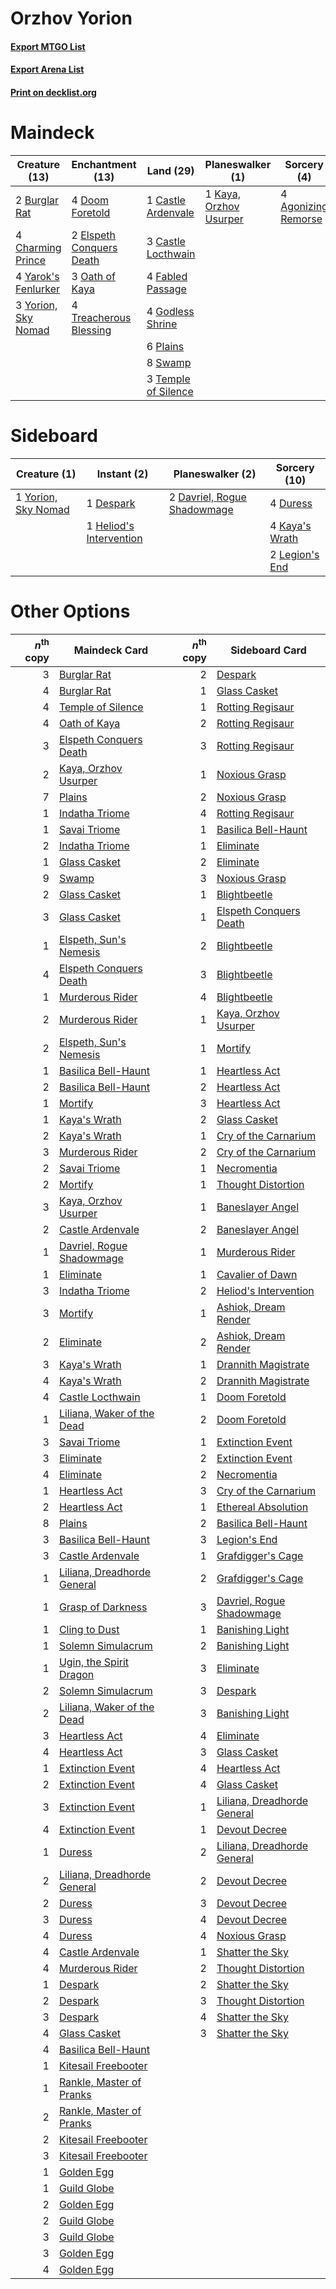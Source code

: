 # Orzhov Yorion

#### [Export MTGO List](../collection/Orzhov%20Yorion/Orzhov%20Yorion.txt)
#### [Export Arena List](../collection/Orzhov%20Yorion/Orzhov%20Yorion_arena.txt)
#### [Print on decklist.org](http://decklist.org/?deckmain=4%09Agonizing%20Remorse%0A2%09Burglar%20Rat%0A1%09Castle%20Ardenvale%0A3%09Castle%20Locthwain%0A4%09Charming%20Prince%0A4%09Doom%20Foretold%0A2%09Elspeth%20Conquers%20Death%0A4%09Fabled%20Passage%0A4%09Godless%20Shrine%0A1%09Kaya,%20Orzhov%20Usurper%0A3%09Oath%20of%20Kaya%0A6%09Plains%0A8%09Swamp%0A3%09Temple%20of%20Silence%0A4%09Treacherous%20Blessing%0A4%09Yarok's%20Fenlurker%0A3%09Yorion,%20Sky%20Nomad&deckside=2%09Davriel,%20Rogue%20Shadowmage%0A1%09Despark%0A4%09Duress%0A1%09Heliod's%20Intervention%0A4%09Kaya's%20Wrath%0A2%09Legion's%20End%0A1%09Yorion,%20Sky%20Nomad)
# Maindeck

|                                        Creature (13)                                         |                                         Enchantment (13)                                          |                                          Land (29)                                           |                                        Planeswalker (1)                                         |                                         Sorcery (4)                                          |
|----------------------------------------------------------------------------------------------|---------------------------------------------------------------------------------------------------|----------------------------------------------------------------------------------------------|-------------------------------------------------------------------------------------------------|----------------------------------------------------------------------------------------------|
|2 [Burglar Rat](http://gatherer.wizards.com/Pages/Card/Details.aspx?multiverseid=452814)      |4 [Doom Foretold](http://gatherer.wizards.com/Pages/Card/Details.aspx?multiverseid=473149)         |1 [Castle Ardenvale](http://gatherer.wizards.com/Pages/Card/Details.aspx?multiverseid=473200) |1 [Kaya, Orzhov Usurper](http://gatherer.wizards.com/Pages/Card/Details.aspx?multiverseid=460129)|4 [Agonizing Remorse](http://gatherer.wizards.com/Pages/Card/Details.aspx?multiverseid=476334)|
|4 [Charming Prince](http://gatherer.wizards.com/Pages/Card/Details.aspx?multiverseid=472970)  |2 [Elspeth Conquers Death](http://gatherer.wizards.com/Pages/Card/Details.aspx?multiverseid=476264)|3 [Castle Locthwain](http://gatherer.wizards.com/Pages/Card/Details.aspx?multiverseid=473203) |                                                                                                 |                                                                                              |
|4 [Yarok's Fenlurker](http://gatherer.wizards.com/Pages/Card/Details.aspx?multiverseid=466877)|3 [Oath of Kaya](http://gatherer.wizards.com/Pages/Card/Details.aspx?multiverseid=461136)          |4 [Fabled Passage](http://gatherer.wizards.com/Pages/Card/Details.aspx?multiverseid=473206)   |                                                                                                 |                                                                                              |
|3 [Yorion, Sky Nomad](http://gatherer.wizards.com/Pages/Card/Details.aspx?multiverseid=479752)|4 [Treacherous Blessing](http://gatherer.wizards.com/Pages/Card/Details.aspx?multiverseid=476368)  |4 [Godless Shrine](http://gatherer.wizards.com/Pages/Card/Details.aspx?multiverseid=405099)   |                                                                                                 |                                                                                              |
|                                                                                              |                                                                                                   |6 [Plains](http://gatherer.wizards.com/Pages/Card/Details.aspx?multiverseid=439856)           |                                                                                                 |                                                                                              |
|                                                                                              |                                                                                                   |8 [Swamp](http://gatherer.wizards.com/Pages/Card/Details.aspx?multiverseid=439858)            |                                                                                                 |                                                                                              |
|                                                                                              |                                                                                                   |3 [Temple of Silence](http://gatherer.wizards.com/Pages/Card/Details.aspx?multiverseid=373522)|                                                                                                 |                                                                                              |


# Sideboard

|                                         Creature (1)                                         |                                           Instant (2)                                            |                                           Planeswalker (2)                                           |                                      Sorcery (10)                                       |
|----------------------------------------------------------------------------------------------|--------------------------------------------------------------------------------------------------|------------------------------------------------------------------------------------------------------|-----------------------------------------------------------------------------------------|
|1 [Yorion, Sky Nomad](http://gatherer.wizards.com/Pages/Card/Details.aspx?multiverseid=479752)|1 [Despark](http://gatherer.wizards.com/Pages/Card/Details.aspx?multiverseid=461117)              |2 [Davriel, Rogue Shadowmage](http://gatherer.wizards.com/Pages/Card/Details.aspx?multiverseid=461010)|4 [Duress](http://gatherer.wizards.com/Pages/Card/Details.aspx?multiverseid=14557)       |
|                                                                                              |1 [Heliod's Intervention](http://gatherer.wizards.com/Pages/Card/Details.aspx?multiverseid=476270)|                                                                                                      |4 [Kaya's Wrath](http://gatherer.wizards.com/Pages/Card/Details.aspx?multiverseid=457331)|
|                                                                                              |                                                                                                  |                                                                                                      |2 [Legion's End](http://gatherer.wizards.com/Pages/Card/Details.aspx?multiverseid=466860)|


# Other Options

|*n*<sup>th</sup> copy|                                            Maindeck Card                                             |*n*<sup>th</sup> copy|                                            Sideboard Card                                            |
|--------------------:|------------------------------------------------------------------------------------------------------|--------------------:|------------------------------------------------------------------------------------------------------|
|                    3|[Burglar Rat](http://gatherer.wizards.com/Pages/Card/Details.aspx?multiverseid=452814)                |                    2|[Despark](http://gatherer.wizards.com/Pages/Card/Details.aspx?multiverseid=461117)                    |
|                    4|[Burglar Rat](http://gatherer.wizards.com/Pages/Card/Details.aspx?multiverseid=452814)                |                    1|[Glass Casket](http://gatherer.wizards.com/Pages/Card/Details.aspx?multiverseid=472977)               |
|                    4|[Temple of Silence](http://gatherer.wizards.com/Pages/Card/Details.aspx?multiverseid=373522)          |                    1|[Rotting Regisaur](http://gatherer.wizards.com/Pages/Card/Details.aspx?multiverseid=466865)           |
|                    4|[Oath of Kaya](http://gatherer.wizards.com/Pages/Card/Details.aspx?multiverseid=461136)               |                    2|[Rotting Regisaur](http://gatherer.wizards.com/Pages/Card/Details.aspx?multiverseid=466865)           |
|                    3|[Elspeth Conquers Death](http://gatherer.wizards.com/Pages/Card/Details.aspx?multiverseid=476264)     |                    3|[Rotting Regisaur](http://gatherer.wizards.com/Pages/Card/Details.aspx?multiverseid=466865)           |
|                    2|[Kaya, Orzhov Usurper](http://gatherer.wizards.com/Pages/Card/Details.aspx?multiverseid=460129)       |                    1|[Noxious Grasp](http://gatherer.wizards.com/Pages/Card/Details.aspx?multiverseid=466864)              |
|                    7|[Plains](http://gatherer.wizards.com/Pages/Card/Details.aspx?multiverseid=439856)                     |                    2|[Noxious Grasp](http://gatherer.wizards.com/Pages/Card/Details.aspx?multiverseid=466864)              |
|                    1|[Indatha Triome](http://gatherer.wizards.com/Pages/Card/Details.aspx?multiverseid=479768)             |                    4|[Rotting Regisaur](http://gatherer.wizards.com/Pages/Card/Details.aspx?multiverseid=466865)           |
|                    1|[Savai Triome](http://gatherer.wizards.com/Pages/Card/Details.aspx?multiverseid=479773)               |                    1|[Basilica Bell-Haunt](http://gatherer.wizards.com/Pages/Card/Details.aspx?multiverseid=457300)        |
|                    2|[Indatha Triome](http://gatherer.wizards.com/Pages/Card/Details.aspx?multiverseid=479768)             |                    1|[Eliminate](http://gatherer.wizards.com/Pages/Card/Details.aspx?multiverseid=485420)                  |
|                    1|[Glass Casket](http://gatherer.wizards.com/Pages/Card/Details.aspx?multiverseid=472977)               |                    2|[Eliminate](http://gatherer.wizards.com/Pages/Card/Details.aspx?multiverseid=485420)                  |
|                    9|[Swamp](http://gatherer.wizards.com/Pages/Card/Details.aspx?multiverseid=439858)                      |                    3|[Noxious Grasp](http://gatherer.wizards.com/Pages/Card/Details.aspx?multiverseid=466864)              |
|                    2|[Glass Casket](http://gatherer.wizards.com/Pages/Card/Details.aspx?multiverseid=472977)               |                    1|[Blightbeetle](http://gatherer.wizards.com/Pages/Card/Details.aspx?multiverseid=466841)               |
|                    3|[Glass Casket](http://gatherer.wizards.com/Pages/Card/Details.aspx?multiverseid=472977)               |                    1|[Elspeth Conquers Death](http://gatherer.wizards.com/Pages/Card/Details.aspx?multiverseid=476264)     |
|                    1|[Elspeth, Sun's Nemesis](http://gatherer.wizards.com/Pages/Card/Details.aspx?multiverseid=476265)     |                    2|[Blightbeetle](http://gatherer.wizards.com/Pages/Card/Details.aspx?multiverseid=466841)               |
|                    4|[Elspeth Conquers Death](http://gatherer.wizards.com/Pages/Card/Details.aspx?multiverseid=476264)     |                    3|[Blightbeetle](http://gatherer.wizards.com/Pages/Card/Details.aspx?multiverseid=466841)               |
|                    1|[Murderous Rider](http://gatherer.wizards.com/Pages/Card/Details.aspx?multiverseid=473059)            |                    4|[Blightbeetle](http://gatherer.wizards.com/Pages/Card/Details.aspx?multiverseid=466841)               |
|                    2|[Murderous Rider](http://gatherer.wizards.com/Pages/Card/Details.aspx?multiverseid=473059)            |                    1|[Kaya, Orzhov Usurper](http://gatherer.wizards.com/Pages/Card/Details.aspx?multiverseid=460129)       |
|                    2|[Elspeth, Sun's Nemesis](http://gatherer.wizards.com/Pages/Card/Details.aspx?multiverseid=476265)     |                    1|[Mortify](http://gatherer.wizards.com/Pages/Card/Details.aspx?multiverseid=420829)                    |
|                    1|[Basilica Bell-Haunt](http://gatherer.wizards.com/Pages/Card/Details.aspx?multiverseid=457300)        |                    1|[Heartless Act](http://gatherer.wizards.com/Pages/Card/Details.aspx?multiverseid=479611)              |
|                    2|[Basilica Bell-Haunt](http://gatherer.wizards.com/Pages/Card/Details.aspx?multiverseid=457300)        |                    2|[Heartless Act](http://gatherer.wizards.com/Pages/Card/Details.aspx?multiverseid=479611)              |
|                    1|[Mortify](http://gatherer.wizards.com/Pages/Card/Details.aspx?multiverseid=420829)                    |                    3|[Heartless Act](http://gatherer.wizards.com/Pages/Card/Details.aspx?multiverseid=479611)              |
|                    1|[Kaya's Wrath](http://gatherer.wizards.com/Pages/Card/Details.aspx?multiverseid=457331)               |                    2|[Glass Casket](http://gatherer.wizards.com/Pages/Card/Details.aspx?multiverseid=472977)               |
|                    2|[Kaya's Wrath](http://gatherer.wizards.com/Pages/Card/Details.aspx?multiverseid=457331)               |                    1|[Cry of the Carnarium](http://gatherer.wizards.com/Pages/Card/Details.aspx?multiverseid=457214)       |
|                    3|[Murderous Rider](http://gatherer.wizards.com/Pages/Card/Details.aspx?multiverseid=473059)            |                    2|[Cry of the Carnarium](http://gatherer.wizards.com/Pages/Card/Details.aspx?multiverseid=457214)       |
|                    2|[Savai Triome](http://gatherer.wizards.com/Pages/Card/Details.aspx?multiverseid=479773)               |                    1|[Necromentia](http://gatherer.wizards.com/Pages/Card/Details.aspx?multiverseid=485439)                |
|                    2|[Mortify](http://gatherer.wizards.com/Pages/Card/Details.aspx?multiverseid=420829)                    |                    1|[Thought Distortion](http://gatherer.wizards.com/Pages/Card/Details.aspx?multiverseid=466871)         |
|                    3|[Kaya, Orzhov Usurper](http://gatherer.wizards.com/Pages/Card/Details.aspx?multiverseid=460129)       |                    1|[Baneslayer Angel](http://gatherer.wizards.com/Pages/Card/Details.aspx?multiverseid=191065)           |
|                    2|[Castle Ardenvale](http://gatherer.wizards.com/Pages/Card/Details.aspx?multiverseid=473200)           |                    2|[Baneslayer Angel](http://gatherer.wizards.com/Pages/Card/Details.aspx?multiverseid=191065)           |
|                    1|[Davriel, Rogue Shadowmage](http://gatherer.wizards.com/Pages/Card/Details.aspx?multiverseid=461010)  |                    1|[Murderous Rider](http://gatherer.wizards.com/Pages/Card/Details.aspx?multiverseid=473059)            |
|                    1|[Eliminate](http://gatherer.wizards.com/Pages/Card/Details.aspx?multiverseid=485420)                  |                    1|[Cavalier of Dawn](http://gatherer.wizards.com/Pages/Card/Details.aspx?multiverseid=466764)           |
|                    3|[Indatha Triome](http://gatherer.wizards.com/Pages/Card/Details.aspx?multiverseid=479768)             |                    2|[Heliod's Intervention](http://gatherer.wizards.com/Pages/Card/Details.aspx?multiverseid=476270)      |
|                    3|[Mortify](http://gatherer.wizards.com/Pages/Card/Details.aspx?multiverseid=420829)                    |                    1|[Ashiok, Dream Render](http://gatherer.wizards.com/Pages/Card/Details.aspx?multiverseid=461155)       |
|                    2|[Eliminate](http://gatherer.wizards.com/Pages/Card/Details.aspx?multiverseid=485420)                  |                    2|[Ashiok, Dream Render](http://gatherer.wizards.com/Pages/Card/Details.aspx?multiverseid=461155)       |
|                    3|[Kaya's Wrath](http://gatherer.wizards.com/Pages/Card/Details.aspx?multiverseid=457331)               |                    1|[Drannith Magistrate](http://gatherer.wizards.com/Pages/Card/Details.aspx?multiverseid=479531)        |
|                    4|[Kaya's Wrath](http://gatherer.wizards.com/Pages/Card/Details.aspx?multiverseid=457331)               |                    2|[Drannith Magistrate](http://gatherer.wizards.com/Pages/Card/Details.aspx?multiverseid=479531)        |
|                    4|[Castle Locthwain](http://gatherer.wizards.com/Pages/Card/Details.aspx?multiverseid=473203)           |                    1|[Doom Foretold](http://gatherer.wizards.com/Pages/Card/Details.aspx?multiverseid=473149)              |
|                    1|[Liliana, Waker of the Dead](http://gatherer.wizards.com/Pages/Card/Details.aspx?multiverseid=485431) |                    2|[Doom Foretold](http://gatherer.wizards.com/Pages/Card/Details.aspx?multiverseid=473149)              |
|                    3|[Savai Triome](http://gatherer.wizards.com/Pages/Card/Details.aspx?multiverseid=479773)               |                    1|[Extinction Event](http://gatherer.wizards.com/Pages/Card/Details.aspx?multiverseid=479608)           |
|                    3|[Eliminate](http://gatherer.wizards.com/Pages/Card/Details.aspx?multiverseid=485420)                  |                    2|[Extinction Event](http://gatherer.wizards.com/Pages/Card/Details.aspx?multiverseid=479608)           |
|                    4|[Eliminate](http://gatherer.wizards.com/Pages/Card/Details.aspx?multiverseid=485420)                  |                    2|[Necromentia](http://gatherer.wizards.com/Pages/Card/Details.aspx?multiverseid=485439)                |
|                    1|[Heartless Act](http://gatherer.wizards.com/Pages/Card/Details.aspx?multiverseid=479611)              |                    3|[Cry of the Carnarium](http://gatherer.wizards.com/Pages/Card/Details.aspx?multiverseid=457214)       |
|                    2|[Heartless Act](http://gatherer.wizards.com/Pages/Card/Details.aspx?multiverseid=479611)              |                    1|[Ethereal Absolution](http://gatherer.wizards.com/Pages/Card/Details.aspx?multiverseid=457314)        |
|                    8|[Plains](http://gatherer.wizards.com/Pages/Card/Details.aspx?multiverseid=439856)                     |                    2|[Basilica Bell-Haunt](http://gatherer.wizards.com/Pages/Card/Details.aspx?multiverseid=457300)        |
|                    3|[Basilica Bell-Haunt](http://gatherer.wizards.com/Pages/Card/Details.aspx?multiverseid=457300)        |                    3|[Legion's End](http://gatherer.wizards.com/Pages/Card/Details.aspx?multiverseid=466860)               |
|                    3|[Castle Ardenvale](http://gatherer.wizards.com/Pages/Card/Details.aspx?multiverseid=473200)           |                    1|[Grafdigger's Cage](http://gatherer.wizards.com/Pages/Card/Details.aspx?multiverseid=278452)          |
|                    1|[Liliana, Dreadhorde General](http://gatherer.wizards.com/Pages/Card/Details.aspx?multiverseid=461024)|                    2|[Grafdigger's Cage](http://gatherer.wizards.com/Pages/Card/Details.aspx?multiverseid=278452)          |
|                    1|[Grasp of Darkness](http://gatherer.wizards.com/Pages/Card/Details.aspx?multiverseid=407595)          |                    3|[Davriel, Rogue Shadowmage](http://gatherer.wizards.com/Pages/Card/Details.aspx?multiverseid=461010)  |
|                    1|[Cling to Dust](http://gatherer.wizards.com/Pages/Card/Details.aspx?multiverseid=476338)              |                    1|[Banishing Light](http://gatherer.wizards.com/Pages/Card/Details.aspx?multiverseid=405135)            |
|                    1|[Solemn Simulacrum](http://gatherer.wizards.com/Pages/Card/Details.aspx?multiverseid=389682)          |                    2|[Banishing Light](http://gatherer.wizards.com/Pages/Card/Details.aspx?multiverseid=405135)            |
|                    1|[Ugin, the Spirit Dragon](http://gatherer.wizards.com/Pages/Card/Details.aspx?multiverseid=391948)    |                    3|[Eliminate](http://gatherer.wizards.com/Pages/Card/Details.aspx?multiverseid=485420)                  |
|                    2|[Solemn Simulacrum](http://gatherer.wizards.com/Pages/Card/Details.aspx?multiverseid=389682)          |                    3|[Despark](http://gatherer.wizards.com/Pages/Card/Details.aspx?multiverseid=461117)                    |
|                    2|[Liliana, Waker of the Dead](http://gatherer.wizards.com/Pages/Card/Details.aspx?multiverseid=485431) |                    3|[Banishing Light](http://gatherer.wizards.com/Pages/Card/Details.aspx?multiverseid=405135)            |
|                    3|[Heartless Act](http://gatherer.wizards.com/Pages/Card/Details.aspx?multiverseid=479611)              |                    4|[Eliminate](http://gatherer.wizards.com/Pages/Card/Details.aspx?multiverseid=485420)                  |
|                    4|[Heartless Act](http://gatherer.wizards.com/Pages/Card/Details.aspx?multiverseid=479611)              |                    3|[Glass Casket](http://gatherer.wizards.com/Pages/Card/Details.aspx?multiverseid=472977)               |
|                    1|[Extinction Event](http://gatherer.wizards.com/Pages/Card/Details.aspx?multiverseid=479608)           |                    4|[Heartless Act](http://gatherer.wizards.com/Pages/Card/Details.aspx?multiverseid=479611)              |
|                    2|[Extinction Event](http://gatherer.wizards.com/Pages/Card/Details.aspx?multiverseid=479608)           |                    4|[Glass Casket](http://gatherer.wizards.com/Pages/Card/Details.aspx?multiverseid=472977)               |
|                    3|[Extinction Event](http://gatherer.wizards.com/Pages/Card/Details.aspx?multiverseid=479608)           |                    1|[Liliana, Dreadhorde General](http://gatherer.wizards.com/Pages/Card/Details.aspx?multiverseid=461024)|
|                    4|[Extinction Event](http://gatherer.wizards.com/Pages/Card/Details.aspx?multiverseid=479608)           |                    1|[Devout Decree](http://gatherer.wizards.com/Pages/Card/Details.aspx?multiverseid=466767)              |
|                    1|[Duress](http://gatherer.wizards.com/Pages/Card/Details.aspx?multiverseid=14557)                      |                    2|[Liliana, Dreadhorde General](http://gatherer.wizards.com/Pages/Card/Details.aspx?multiverseid=461024)|
|                    2|[Liliana, Dreadhorde General](http://gatherer.wizards.com/Pages/Card/Details.aspx?multiverseid=461024)|                    2|[Devout Decree](http://gatherer.wizards.com/Pages/Card/Details.aspx?multiverseid=466767)              |
|                    2|[Duress](http://gatherer.wizards.com/Pages/Card/Details.aspx?multiverseid=14557)                      |                    3|[Devout Decree](http://gatherer.wizards.com/Pages/Card/Details.aspx?multiverseid=466767)              |
|                    3|[Duress](http://gatherer.wizards.com/Pages/Card/Details.aspx?multiverseid=14557)                      |                    4|[Devout Decree](http://gatherer.wizards.com/Pages/Card/Details.aspx?multiverseid=466767)              |
|                    4|[Duress](http://gatherer.wizards.com/Pages/Card/Details.aspx?multiverseid=14557)                      |                    4|[Noxious Grasp](http://gatherer.wizards.com/Pages/Card/Details.aspx?multiverseid=466864)              |
|                    4|[Castle Ardenvale](http://gatherer.wizards.com/Pages/Card/Details.aspx?multiverseid=473200)           |                    1|[Shatter the Sky](http://gatherer.wizards.com/Pages/Card/Details.aspx?multiverseid=476288)            |
|                    4|[Murderous Rider](http://gatherer.wizards.com/Pages/Card/Details.aspx?multiverseid=473059)            |                    2|[Thought Distortion](http://gatherer.wizards.com/Pages/Card/Details.aspx?multiverseid=466871)         |
|                    1|[Despark](http://gatherer.wizards.com/Pages/Card/Details.aspx?multiverseid=461117)                    |                    2|[Shatter the Sky](http://gatherer.wizards.com/Pages/Card/Details.aspx?multiverseid=476288)            |
|                    2|[Despark](http://gatherer.wizards.com/Pages/Card/Details.aspx?multiverseid=461117)                    |                    3|[Thought Distortion](http://gatherer.wizards.com/Pages/Card/Details.aspx?multiverseid=466871)         |
|                    3|[Despark](http://gatherer.wizards.com/Pages/Card/Details.aspx?multiverseid=461117)                    |                    4|[Shatter the Sky](http://gatherer.wizards.com/Pages/Card/Details.aspx?multiverseid=476288)            |
|                    4|[Glass Casket](http://gatherer.wizards.com/Pages/Card/Details.aspx?multiverseid=472977)               |                    3|[Shatter the Sky](http://gatherer.wizards.com/Pages/Card/Details.aspx?multiverseid=476288)            |
|                    4|[Basilica Bell-Haunt](http://gatherer.wizards.com/Pages/Card/Details.aspx?multiverseid=457300)        |                     |                                                                                                      |
|                    1|[Kitesail Freebooter](http://gatherer.wizards.com/Pages/Card/Details.aspx?multiverseid=435264)        |                     |                                                                                                      |
|                    1|[Rankle, Master of Pranks](http://gatherer.wizards.com/Pages/Card/Details.aspx?multiverseid=473063)   |                     |                                                                                                      |
|                    2|[Rankle, Master of Pranks](http://gatherer.wizards.com/Pages/Card/Details.aspx?multiverseid=473063)   |                     |                                                                                                      |
|                    2|[Kitesail Freebooter](http://gatherer.wizards.com/Pages/Card/Details.aspx?multiverseid=435264)        |                     |                                                                                                      |
|                    3|[Kitesail Freebooter](http://gatherer.wizards.com/Pages/Card/Details.aspx?multiverseid=435264)        |                     |                                                                                                      |
|                    1|[Golden Egg](http://gatherer.wizards.com/Pages/Card/Details.aspx?multiverseid=473182)                 |                     |                                                                                                      |
|                    1|[Guild Globe](http://gatherer.wizards.com/Pages/Card/Details.aspx?multiverseid=461166)                |                     |                                                                                                      |
|                    2|[Golden Egg](http://gatherer.wizards.com/Pages/Card/Details.aspx?multiverseid=473182)                 |                     |                                                                                                      |
|                    2|[Guild Globe](http://gatherer.wizards.com/Pages/Card/Details.aspx?multiverseid=461166)                |                     |                                                                                                      |
|                    3|[Guild Globe](http://gatherer.wizards.com/Pages/Card/Details.aspx?multiverseid=461166)                |                     |                                                                                                      |
|                    3|[Golden Egg](http://gatherer.wizards.com/Pages/Card/Details.aspx?multiverseid=473182)                 |                     |                                                                                                      |
|                    4|[Golden Egg](http://gatherer.wizards.com/Pages/Card/Details.aspx?multiverseid=473182)                 |                     |                                                                                                      |

